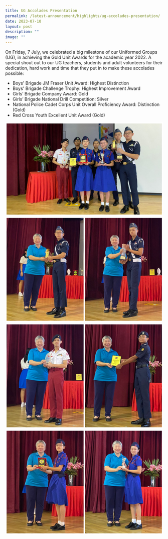 ```yaml
---
title: UG Accolades Presentation
permalink: /latest-announcement/highlights/ug-accolades-presentation/
date: 2023-07-10
layout: post
description: ""
image: ""
---
```

On Friday, 7 July, we celebrated a big milestone of our Uniformed Groups (UG), in achieving the Gold Unit Awards for the academic year 2022. A special shout out to our UG teachers, students and adult volunteers for their dedication, hard work and time that they put in to make these accolades possible:
 
*	Boys' Brigade JM Fraser Unit Award: Highest Distinction
*	Boys' Brigade Challenge Trophy: Highest Improvement Award
*	Girls’ Brigade Company Award: Gold
*	Girls’ Brigade National Drill Competition: Silver
*	National Police Cadet Corps Unit Overall Proficiency Award: Distinction (Gold)
*	Red Cross Youth Excellent Unit Award (Gold)

![](/images/Highlights%20Post/UGAccoladesPresn-1.jpg)
![](/images/Highlights%20Post/UGAccoladesPresn-2.jpg)
![](/images/Highlights%20Post/UGAccoladesPresn-3.jpg)
![](/images/Highlights%20Post/UGAccoladesPresn-4.jpg)